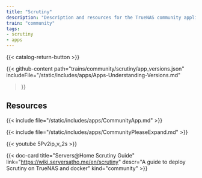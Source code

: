 ```yaml
---
title: "Scrutiny"
description: "Description and resources for the TrueNAS community application called Scrutiny."
train: "community"
tags:
- scrutiny
- apps
---
```


{{< catalog-return-button >}}

{{< github-content 
    path="trains/community/scrutiny/app_versions.json"
	includeFile="/static/includes/apps/Apps-Understanding-Versions.md"
>}}

## Resources

{{< include file="/static/includes/apps/CommunityApp.md" >}}

{{< include file="/static/includes/apps/CommunityPleaseExpand.md" >}}


<div class="docs-sections">

{{< youtube 5Pv2ip_v_2s >}}

{{< doc-card title="Servers@Home Scrutiny Guide" link="https://wiki.serversatho.me/en/scrutiny" descr="A guide to deploy Scrutiny on TrueNAS and docker" kind="community" >}}


</div>
